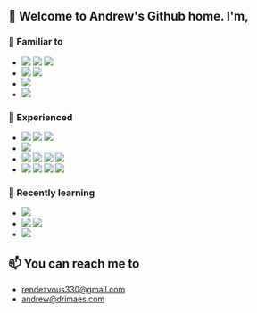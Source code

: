 ## 👋 Welcome to Andrew's Github home. I'm,

### 🤖 Familiar to

- <img src="https://img.shields.io/badge/Javascript-F7DF1E?style=plastic&logo=Javascript&logoColor=white"/> <img src="https://img.shields.io/badge/Node.js-339933?style=plastic&logo=Node.js&logoColor=white"/> <img src="https://img.shields.io/badge/Express-181717?style=plastic&logo=Express&logoColor=white"/>
- <img src="https://img.shields.io/badge/Python-3776AB?style=plastic&logo=Python&logoColor=white"/> <img src="https://img.shields.io/badge/Flask-000000?style=plastic&logo=Flask&logoColor=white"/>
- <img src="https://img.shields.io/badge/React-61DAFB?style=plastic&logo=React&logoColor=white"/>
- <img src="https://img.shields.io/badge/MySql-4479A1?style=plastic&logo=MySql&logoColor=white"/>

### 👀 Experienced


- <img src="https://img.shields.io/badge/C-A8B9CC?style=plastic&logo=C&logoColor=white"/> <img src="https://img.shields.io/badge/Solidity-363636?style=plastic&logo=Solidity&logoColor=white"/> <img src="https://img.shields.io/badge/Ethereum-3C3C3D?style=plastic&logo=Ethereum&logoColor=white"/>
- <img src="https://img.shields.io/badge/PostgreSQL-4169E1?style=plastic&logo=PostgreSQL&logoColor=white"/>
- <img src="https://img.shields.io/badge/Notion-000000?style=plastic&logo=Notion&logoColor=white"/> <img src="https://img.shields.io/badge/Github-181717?style=plastic&logo=Github&logoColor=white"/> <img src="https://img.shields.io/badge/Postman-FF6C37?style=plastic&logo=Postman&logoColor=white"/> <img src="https://img.shields.io/badge/Jira-0052CC?style=plastic&logo=Jira&logoColor=white"/>
- <img src="https://img.shields.io/badge/VSCode-007ACC?style=plastic&logo=VisualStudioCode&logoColor=white"/> <img src="https://img.shields.io/badge/PyCharm-000000?style=plastic&logo=PyCharm&logoColor=white"/> <img src="https://img.shields.io/badge/IntelliJ%20IDEA-000000?style=plastic&logo=IntelliJ%20IDEA&logoColor=white"/> <img src="https://img.shields.io/badge/Docker-2496ED?style=plastic&logo=Docker&logoColor=white"/>
                                                                                                               

### 🌱 Recently learning
- <img src="https://img.shields.io/badge/Typescript-3178C6?style=plastic&logo=Typescript&logoColor=white"/>
- <img src="https://img.shields.io/badge/Java-000000?style=plastic&logo=Java&logoColor=white"/> <img src="https://img.shields.io/badge/Spring-6DB33F?style=plastic&logo=Spring&logoColor=white"/>
- <img src="https://img.shields.io/badge/AWS-232F3E?style=plastic&logo=amazon aws&logoColor=white"/>



## 📫 You can reach me to
  - rendezvous330@gmail.com
  - andrew@drimaes.com

